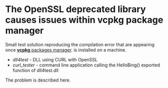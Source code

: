 # The  OpenSSL deprecated library causes issues within vcpkg package manager 

Small test solution reproducing the compilation error that are appearing once [ **vcpkg** packages manager](https://github.com/microsoft/vcpkg/). is installed on a machine.
  - *dll4test* - DLL using CURL with OpenSSL
  - *curl_tester* - command line application calling the HelloBing() exported function of dll4test.dll

The problem is described here.